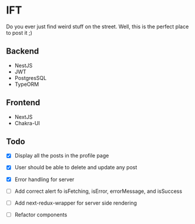 # IFT

Do you ever just find weird stuff on the street. Well, this is the perfect place to post it ;)

## Backend

- NestJS
- JWT
- PostgresSQL
- TypeORM

## Frontend

- NextJS
- Chakra-UI

## Todo

- [x] Display all the posts in the profile page

- [x] User should be able to delete and update any post

- [x] Error handling for server

- [ ] Add correct alert fo isFetching, isError, errorMessage, and isSuccess

- [ ] Add next-redux-wrapper for server side rendering

- [ ] Refactor components
